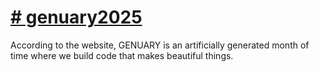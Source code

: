 # [# genuary2025](https://genuary.art/)</br>
According to the website, GENUARY is an artificially generated month of time where we build code that makes beautiful things.
